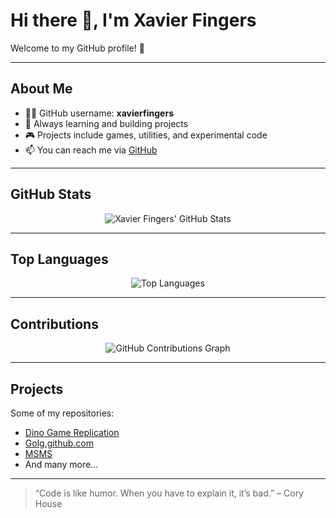 # Hi there 👋, I'm Xavier Fingers

Welcome to my GitHub profile! 🚀

---

## About Me
- 👨‍💻 GitHub username: **xavierfingers**
- 🌱 Always learning and building projects
- 🎮 Projects include games, utilities, and experimental code
- 📫 You can reach me via [GitHub](https://github.com/xavierfingers)

---

## GitHub Stats

<!-- GitHub Readme Stats -->
<p align="center">
  <img src="https://github-readme-stats.vercel.app/api?username=xavierfingers&show_icons=true&theme=radical" alt="Xavier Fingers' GitHub Stats" />
</p>

---

## Top Languages

<p align="center">
  <img src="https://github-readme-stats.vercel.app/api/top-langs/?username=xavierfingers&layout=compact&theme=radical" alt="Top Languages" />
</p>

---

## Contributions

<p align="center">
  <img src="https://github.com/xavierfingers/github-readme-activity-graph/blob/master/graph?username=xavierfingers&theme=react-dark" alt="GitHub Contributions Graph" />
</p>

---

## Projects
Some of my repositories:
- [Dino Game Replication](https://github.com/xavierfingers/dino-game-replication)
- [Golg.github.com](https://github.com/xavierfingers/golg.github.com)
- [MSMS](https://github.com/xavierfingers/msms)
- And many more...

---

> “Code is like humor. When you have to explain it, it’s bad.” – Cory House
